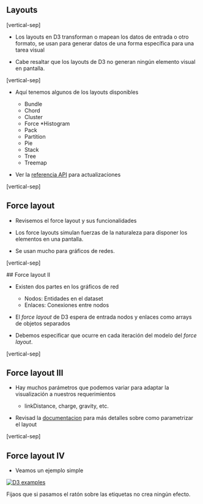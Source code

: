 ## Layouts

[vertical-sep]

* Los layouts en D3 transforman o mapean los datos de entrada o otro formato, se usan para generar datos de una forma específica para una tarea visual

* Cabe resaltar que los layouts de D3 no generan ningún elemento visual en pantalla.

[vertical-sep]

* Aquí tenemos algunos de los layouts disponibles
    * Bundle
    * Chord
    * Cluster
    * Force
    *Histogram
    * Pack
    * Partition
    * Pie
    * Stack
    * Tree
    * Treemap

* Ver la [referencia API](https://github.com/mbostock/d3/wiki/Layouts) para actualizaciones 

[vertical-sep]

## Force layout

* Revisemos el force layout y sus funcionalidades

* Los force layouts simulan fuerzas de la naturaleza para disponer los elementos en una pantalla.

* Se usan mucho para gráficos de redes.

[vertical-sep]

## Force layout II

* Existen dos partes en los gráficos de red 
    * Nodos: Entidades en el dataset
    * Enlaces: Conexiones entre nodos

* El _force layout_ de D3 espera de entrada nodos y enlaces como arrays de objetos separados

* Debemos especificar que ocurre en cada iteración del modelo del _force layout_.

[vertical-sep]

## Force layout III

* Hay muchos parámetros que podemos variar para adaptar la visualización a nuestros requerimientos
    * linkDistance, charge, gravity, etc.

* Revisad la [documentacion](https://github.com/mbostock/d3/wiki/Force-Layout) para más detalles sobre como parametrizar el layout

[vertical-sep]

## Force layout IV

* Veamos un ejemplo simple

<a target="_blank" href="http://blockbuilder.org/jjelosua/93dd38fba6098391c37b">
    <img alt="D3 examples" class="img_70" data-src="images/layouts_01_example.jpg"></img>
</a>

Fijaos que si pasamos el ratón sobre las etiquetas no crea ningún efecto.
<!-- .element: class="sm_note_med" -->